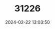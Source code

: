 ---
title: "31226"
category: "Cinnamomum riparium"
draft: false
date: 2024-02-22 13:03:50
languages:
  Malayalam: ["Aattuvayana"]
---